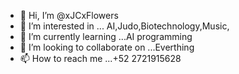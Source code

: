 - 👋 Hi, I’m @xJCxFlowers
- 👀 I’m interested in ... AI,Judo,Biotechnology,Music,
- 🌱 I’m currently learning ...AI programming
- 💞️ I’m looking to collaborate on ...Everthing
- 📫 How to reach me ...+52 2721915628

<!---
xJCxFlowers/xJCxFlowers is a ✨ special ✨ repository because its `README.md` (this file) appears on your GitHub profile.
You can click the Preview link to take a look at your changes.
--->
